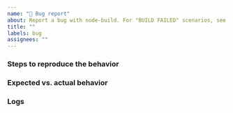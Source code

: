 ```yaml
---
name: "🐛 Bug report"
about: Report a bug with node-build. For "BUILD FAILED" scenarios, see below
title: ""
labels: bug
assignees: ""
---
```


### Steps to reproduce the behavior

### Expected vs. actual behavior

### Logs

<!-- Paste the output from your terminal. Please enclose the pasted content within triple backticks. If the output suggests the full log was written to a file, copy the contents of that file to a new Gist and link it here. -->
